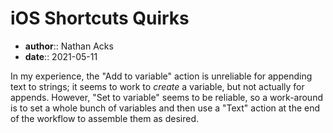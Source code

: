 # iOS Shortcuts Quirks

* **author**:: Nathan Acks  
* **date**:: 2021-05-11

In my experience, the "Add to variable" action is unreliable for appending text to strings; it seems to work to *create* a variable, but not actually for appends. However, "Set to variable" seems to be reliable, so a work-around is to set a whole bunch of variables and then use a "Text" action at the end of the workflow to assemble them as desired.
